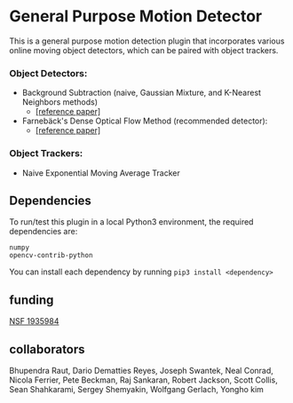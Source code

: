 # General Purpose Motion Detector

This is a general purpose motion detection plugin that incorporates various online moving object detectors, which can be paired with object trackers.

### Object Detectors:
* Background Subtraction (naive, Gaussian Mixture, and K-Nearest Neighbors methods)
	* [[reference paper]](https://www.sciencedirect.com/science/article/abs/pii/S0167865505003521)
* Farnebäck's Dense Optical Flow Method (recommended detector):
	* [[reference paper]](https://www.researchgate.net/publication/225138825_Two-Frame_Motion_Estimation_Based_on_Polynomial_Expansion)

### Object Trackers:
* Naive Exponential Moving Average Tracker

## Dependencies

To run/test this plugin in a local Python3 environment, the required dependencies are:
```
numpy
opencv-contrib-python
```

You can install each dependency by running ``pip3 install <dependency>``

## funding
[NSF 1935984](https://www.nsf.gov/awardsearch/showAward?AWD_ID=1935984)

## collaborators
Bhupendra Raut, Dario Dematties Reyes, Joseph Swantek, Neal Conrad, Nicola Ferrier, Pete Beckman, Raj Sankaran, Robert Jackson, Scott Collis, Sean Shahkarami, Sergey Shemyakin, Wolfgang Gerlach, Yongho kim
